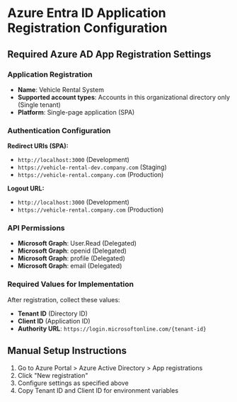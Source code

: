 # Azure Entra ID Application Registration Configuration

## Required Azure AD App Registration Settings

### Application Registration
- **Name**: Vehicle Rental System
- **Supported account types**: Accounts in this organizational directory only (Single tenant)
- **Platform**: Single-page application (SPA)

### Authentication Configuration
**Redirect URIs (SPA):**
- `http://localhost:3000` (Development)
- `https://vehicle-rental-dev.company.com` (Staging)
- `https://vehicle-rental.company.com` (Production)

**Logout URL:**
- `http://localhost:3000` (Development)
- `https://vehicle-rental.company.com` (Production)

### API Permissions
- **Microsoft Graph**: User.Read (Delegated)
- **Microsoft Graph**: openid (Delegated)
- **Microsoft Graph**: profile (Delegated)
- **Microsoft Graph**: email (Delegated)

### Required Values for Implementation
After registration, collect these values:
- **Tenant ID** (Directory ID)
- **Client ID** (Application ID) 
- **Authority URL**: `https://login.microsoftonline.com/{tenant-id}`

## Manual Setup Instructions
1. Go to Azure Portal > Azure Active Directory > App registrations
2. Click "New registration"
3. Configure settings as specified above
4. Copy Tenant ID and Client ID for environment variables